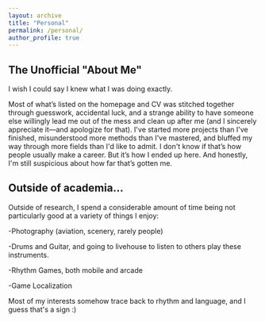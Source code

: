 ```yaml
---
layout: archive
title: "Personal"
permalink: /personal/
author_profile: true
---
```



The Unofficial "About Me"
------

I wish I could say I knew what I was doing exactly.

Most of what’s listed on the homepage and CV was stitched together through guesswork, accidental luck, and a strange ability to have someone else willingly lead me out of the mess and clean up after me (and I sincerely appreciate it—and apologize for that).
I've started more projects than I've finished, misunderstood more methods than I've mastered, and bluffed my way through more fields than I'd like to admit. I don't know if that’s how people usually make a career.
But it’s how I ended up here.
And honestly, I'm still suspicious about how far that’s gotten me.

Outside of academia...
------
Outside of research, I spend a considerable amount of time being not particularly good at a variety of things I enjoy:

  -Photography (aviation, scenery, rarely people)
  
  -Drums and Guitar, and going to livehouse to listen to others play these instruments.
  
  -Rhythm Games, both mobile and arcade
  
  -Game Localization

Most of my interests somehow trace back to rhythm and language, and I guess that's a sign :)
